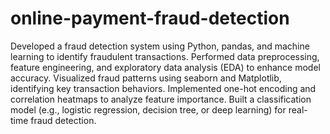 # online-payment-fraud-detection
Developed a fraud detection system using Python, pandas, and machine learning to identify fraudulent transactions.
Performed data preprocessing, feature engineering, and exploratory data analysis (EDA) to enhance model accuracy.
Visualized fraud patterns using seaborn and Matplotlib, identifying key transaction behaviors.
Implemented one-hot encoding and correlation heatmaps to analyze feature importance.
Built a classification model (e.g., logistic regression, decision tree, or deep learning) for real-time fraud detection.
